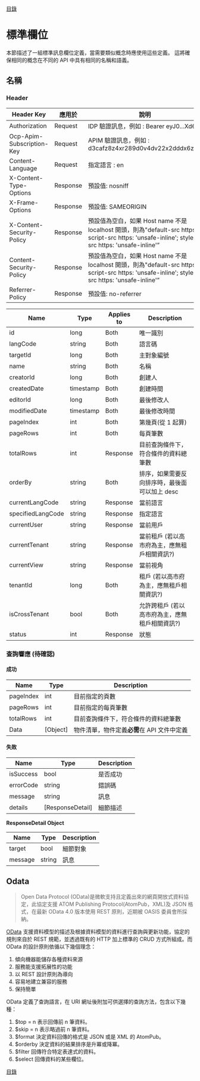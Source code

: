 [目錄](README.md "目錄")

# 標準欄位

本節描述了一組標準訊息欄位定義，當需要類似概念時應使用這些定義。 這將確保相同的概念在不同的 API 中具有相同的名稱和語義。

## 名稱

### Header

| Header Key                | 應用於   | 說明                                                                                                                                            |
| ------------------------- | -------- | ----------------------------------------------------------------------------------------------------------------------------------------------- |
| Authorization             | Request  | IDP 驗證訊息，例如 : Bearer eyJ0...Xd6j                                                                                                         |
| Ocp-Apim-Subscription-Key | Request  | APIM 驗證訊息，例如 : d3cafz8z4xr289d0v4dv22x2dddx6z26                                                                                          |
| Content-Language          | Request  | 指定語言 : en                                                                                                                                   |
| X-Content-Type-Options    | Response | 預設值: nosniff                                                                                                                                 |
| X-Frame-Options           | Response | 預設值: SAMEORIGIN                                                                                                                              |
| X-Content-Security-Policy | Response | 預設值為空白，如果 Host name 不是 localhost 開頭，則為"default-src https:; script-src https: 'unsafe-inline'; style-src https: 'unsafe-inline'” |
| Content-Security-Policy   | Response | 預設值為空白，如果 Host name 不是 localhost 開頭，則為"default-src https:; script-src https: 'unsafe-inline'; style-src https: 'unsafe-inline'” |
| Referrer-Policy           | Response | 預設值: no-referrer                                                                                                                             |

| Name              | Type      | Applies to | Description                                    |
| ----------------- | --------- | ---------- | ---------------------------------------------- |
| id                | long      | Both       | 唯一識別                                       |
| langCode          | string    | Both       | 語言碼                                         |
| targetId          | long      | Both       | 主對象編號                                     |
| name              | string    | Both       | 名稱                                           |
| creatorId         | long      | Both       | 創建人                                         |
| createdDate       | timestamp | Both       | 創建時間                                       |
| editorId          | long      | Both       | 最後修改人                                     |
| modifiedDate      | timestamp | Both       | 最後修改時間                                   |
| pageIndex         | int       | Both       | 第幾頁(從 1 起算)                              |
| pageRows          | int       | Both       | 每頁筆數                                       |
| totalRows         | int       | Response   | 目前查詢條件下，符合條件的資料總筆數           |
| orderBy           | string    | Both       | 排序，如果需要反向排序時，最後面可以加上 desc  |
| currentLangCode   | string    | Response   | 當前語言                                       |
| specifiedLangCode | string    | Response   | 指定語言                                       |
| currentUser       | string    | Response   | 當前用戶                                       |
| currentTenant     | string    | Response   | 當前租戶 (若以高市府為主，應無租戶相關資訊?)   |
| currentView       | string    | Response   | 當前視角                                       |
| tenantId          | long      | Both       | 租戶 (若以高市府為主，應無租戶相關資訊?)       |
| isCrossTenant     | bool      | Both       | 允許跨租戶 (若以高市府為主，應無租戶相關資訊?) |
| status            | int       | Response   | 狀態                                           |

### 查詢響應 (待確認)

#### 成功

| Name      | Type     | Description                                 |
| --------- | -------- | ------------------------------------------- |
| pageIndex | int      | 目前指定的頁數                              |
| pageRows  | int      | 目前指定的每頁筆數                          |
| totalRows | int      | 目前查詢條件下，符合條件的資料總筆數        |
| Data      | [Object] | 物件清單，物件定義**必需**在 API 文件中定義 |

#### 失敗

| Name      | Type             | Description |
| --------- | ---------------- | ----------- |
| isSuccess | bool             | 是否成功    |
| errorCode | string           | 錯誤碼      |
| message   | string           | 訊息        |
| details   | [ResponseDetail] | 細節描述    |

**ResponseDetail Object**

| Name    | Type   | Description |
| ------- | ------ | ----------- |
| target  | bool   | 細節對象    |
| message | string | 訊息        |

## Odata

> Open Data Protocol (OData)是微軟支持且定義出來的網頁開放式資料協定，此協定支援 ATOM Publishing Protocol(AtomPub，XML)及 JSON 格式，在最新 OData 4.0 版本使用 REST 原則，近期被 OASIS 委員會所採納。

[OData]("https://www.odata.org") 支援資料模型的描述及根據資料模型的資料進行查詢與更新功能，協定的規則來自於 REST 規範，並透過既有的 HTTP 加上標準的 CRUD 方式所組成。而 OData 的設計原則依循以下幾個理念：

1. 傾向機器能儲存各種資料來源
2. 服務能支援拓展性的功能
3. 以 REST 設計原則為導向
4. 容易地建立兼容的服務
5. 保持簡單

OData 定義了查詢語言，在 URI 網址後附加可供選擇的查詢方法，包含以下幾種：

1. $top = n 表示回傳前 n 筆資料。
2. $skip = n 表示略過前 n 筆資料。
3. $format 決定資料回傳的格式是 JSON 或是 XML 的 AtomPub。
4. $orderby 決定資料的結果排序是升冪或降冪。
5. $filter 回傳符合特定表達式的資料。
6. $select 回傳資料的某些欄位。

[目錄](README.md "目錄")
